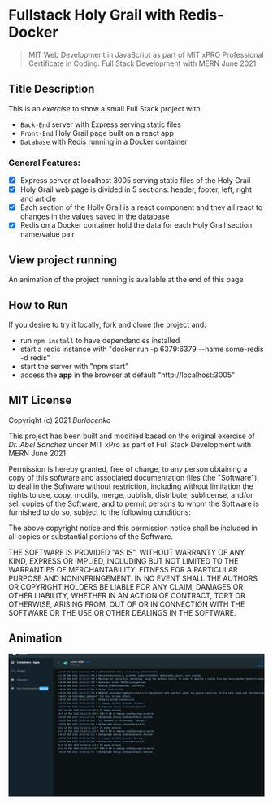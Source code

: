# Fullstack Holy Grail with Redis-Docker
>MIT Web Development in JavaScript as part of MIT xPRO Professional Certificate in Coding: Full Stack Development with MERN June 2021

## Title Description
This is an <em>exercise</em> to show a small Full Stack project with:
- `Back-End` server with Express serving static files
- `Front-End` Holy Grail page built on a react app
- `Database` with Redis running in a Docker container

### General Features:
- [x] Express server at localhost 3005 serving static files of the Holy Grail
- [x] Holy Grail web page is divided in 5 sections: header, footer, left, right and article
- [x] Each section of the Holly Grail is a react component and they all react to changes in the values saved in the database
- [x] Redis on a Docker container hold the data for each Holy Grail section name/value pair

## View project running
An animation of the project running is available at the end of this page

## How to Run
If you desire to try it locally, fork and clone the project and:
- run `npm install` to have dependancies installed
- start a redis instance with "docker run -p 6379:6379 --name some-redis -d redis"
- start the server with "npm start"
- access the <strong>app</strong> in the browser at default "http://localhost:3005"
  
## MIT License
Copyright (c) 2021 <em>Burlacenko</em>

This project has been built and modified based on the original exercise of <em>Dr. Abel Sanchez</em>
under MIT xPro as part of Full Stack Development with MERN June 2021

Permission is hereby granted, free of charge, to any person obtaining a copy
of this software and associated documentation files (the "Software"), to deal
in the Software without restriction, including without limitation the rights
to use, copy, modify, merge, publish, distribute, sublicense, and/or sell
copies of the Software, and to permit persons to whom the Software is
furnished to do so, subject to the following conditions:

The above copyright notice and this permission notice shall be included in all
copies or substantial portions of the Software.

THE SOFTWARE IS PROVIDED "AS IS", WITHOUT WARRANTY OF ANY KIND, EXPRESS OR
IMPLIED, INCLUDING BUT NOT LIMITED TO THE WARRANTIES OF MERCHANTABILITY,
FITNESS FOR A PARTICULAR PURPOSE AND NONINFRINGEMENT. IN NO EVENT SHALL THE
AUTHORS OR COPYRIGHT HOLDERS BE LIABLE FOR ANY CLAIM, DAMAGES OR OTHER
LIABILITY, WHETHER IN AN ACTION OF CONTRACT, TORT OR OTHERWISE, ARISING FROM,
OUT OF OR IN CONNECTION WITH THE SOFTWARE OR THE USE OR OTHER DEALINGS IN THE
SOFTWARE.
	
## Animation
![Animation of Holy Grail with Redis database](AnimatedGif_for_Full_Stack_HolyGrail_Docker_And_Client_running.gif)
